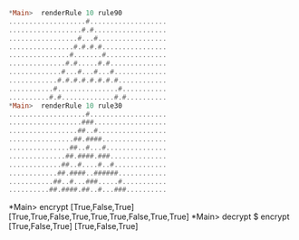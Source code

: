 ```haskell
*Main>  renderRule 10 rule90
...................#...................
..................#.#..................
.................#...#.................
................#.#.#.#................
...............#.......#...............
..............#.#.....#.#..............
.............#...#...#...#.............
............#.#.#.#.#.#.#.#............
...........#...............#...........
..........#.#.............#.#..........
*Main>  renderRule 10 rule30
...................#...................
..................###..................
.................##..#.................
................##.####................
...............##..#...#...............
..............##.####.###..............
.............##..#....#..#.............
............##.####..######............
...........##..#...###.....#...........
..........##.####.##..#...###..........
```

*Main> encrypt [True,False,True]
[True,True,False,True,True,True,False,True,True]
*Main> decrypt $ encrypt [True,False,True]
[True,False,True]
